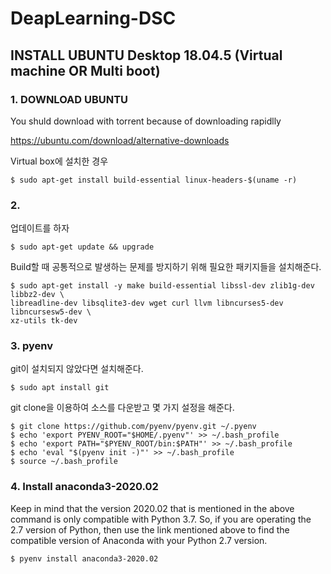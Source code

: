 # DeapLearning-DSC

## INSTALL UBUNTU Desktop 18.04.5 (Virtual machine OR Multi boot)
 
### 1. DOWNLOAD UBUNTU 

You shuld download with torrent because of downloading rapidlly

https://ubuntu.com/download/alternative-downloads

Virtual box에 설치한 경우
```
$ sudo apt-get install build-essential linux-headers-$(uname -r)
```

### 2. 

업데이트를 하자
```
$ sudo apt-get update && upgrade
```

Build할 때 공통적으로 발생하는 문제를 방지하기 위해 필요한 패키지들을 설치해준다.
```
$ sudo apt-get install -y make build-essential libssl-dev zlib1g-dev libbz2-dev \
libreadline-dev libsqlite3-dev wget curl llvm libncurses5-dev libncursesw5-dev \
xz-utils tk-dev
```

### 3. pyenv

git이 설치되지 않았다면 설치해준다.
```
$ sudo apt install git
```

git clone을 이용하여 소스를 다운받고 몇 가지 설정을 해준다.
```
$ git clone https://github.com/pyenv/pyenv.git ~/.pyenv
$ echo 'export PYENV_ROOT="$HOME/.pyenv"' >> ~/.bash_profile
$ echo 'export PATH="$PYENV_ROOT/bin:$PATH"' >> ~/.bash_profile
$ echo 'eval "$(pyenv init -)"' >> ~/.bash_profile
$ source ~/.bash_profile
```

### 4. Install anaconda3-2020.02

Keep in mind that the version 2020.02 that is mentioned in the above command is only compatible with Python 3.7. So, if you are operating the 2.7 version of Python, then use the link mentioned above to find the compatible version of Anaconda with your Python 2.7 version.

```
$ pyenv install anaconda3-2020.02
```




